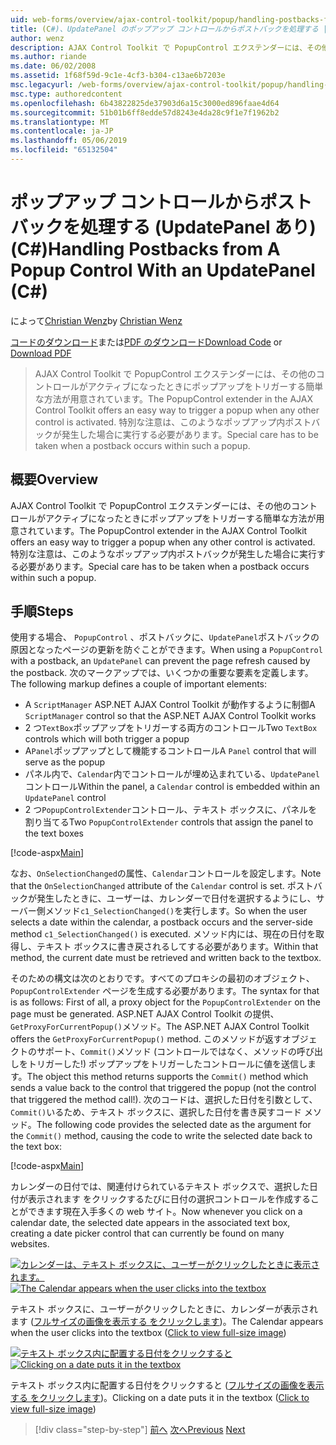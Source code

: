 ```yaml
---
uid: web-forms/overview/ajax-control-toolkit/popup/handling-postbacks-from-a-popup-control-with-an-updatepanel-cs
title: (C#)、UpdatePanel のポップアップ コントロールからポストバックを処理する |Microsoft Docs
author: wenz
description: AJAX Control Toolkit で PopupControl エクステンダーには、その他のコントロールがアクティブになったときにポップアップをトリガーする簡単な方法が用意されています。 特別な注意は、する必要があります.
ms.author: riande
ms.date: 06/02/2008
ms.assetid: 1f68f59d-9c1e-4cf3-b304-c13ae6b7203e
msc.legacyurl: /web-forms/overview/ajax-control-toolkit/popup/handling-postbacks-from-a-popup-control-with-an-updatepanel-cs
msc.type: authoredcontent
ms.openlocfilehash: 6b43822825de37903d6a15c3000ed896faae4d64
ms.sourcegitcommit: 51b01b6ff8edde57d8243e4da28c9f1e7f1962b2
ms.translationtype: MT
ms.contentlocale: ja-JP
ms.lasthandoff: 05/06/2019
ms.locfileid: "65132504"
---
```

# <a name="handling-postbacks-from-a-popup-control-with-an-updatepanel-c"></a><span data-ttu-id="2d9a2-104">ポップアップ コントロールからポストバックを処理する (UpdatePanel あり) (C#)</span><span class="sxs-lookup"><span data-stu-id="2d9a2-104">Handling Postbacks from A Popup Control With an UpdatePanel (C#)</span></span>

<span data-ttu-id="2d9a2-105">によって[Christian Wenz](https://github.com/wenz)</span><span class="sxs-lookup"><span data-stu-id="2d9a2-105">by [Christian Wenz](https://github.com/wenz)</span></span>

<span data-ttu-id="2d9a2-106">[コードのダウンロード](http://download.microsoft.com/download/9/3/f/93f8daea-bebd-4821-833b-95205389c7d0/PopupControl2.cs.zip)または[PDF のダウンロード](http://download.microsoft.com/download/2/d/c/2dc10e34-6983-41d4-9c08-f78f5387d32b/popupcontrol2CS.pdf)</span><span class="sxs-lookup"><span data-stu-id="2d9a2-106">[Download Code](http://download.microsoft.com/download/9/3/f/93f8daea-bebd-4821-833b-95205389c7d0/PopupControl2.cs.zip) or [Download PDF](http://download.microsoft.com/download/2/d/c/2dc10e34-6983-41d4-9c08-f78f5387d32b/popupcontrol2CS.pdf)</span></span>

> <span data-ttu-id="2d9a2-107">AJAX Control Toolkit で PopupControl エクステンダーには、その他のコントロールがアクティブになったときにポップアップをトリガーする簡単な方法が用意されています。</span><span class="sxs-lookup"><span data-stu-id="2d9a2-107">The PopupControl extender in the AJAX Control Toolkit offers an easy way to trigger a popup when any other control is activated.</span></span> <span data-ttu-id="2d9a2-108">特別な注意は、このようなポップアップ内ポストバックが発生した場合に実行する必要があります。</span><span class="sxs-lookup"><span data-stu-id="2d9a2-108">Special care has to be taken when a postback occurs within such a popup.</span></span>

## <a name="overview"></a><span data-ttu-id="2d9a2-109">概要</span><span class="sxs-lookup"><span data-stu-id="2d9a2-109">Overview</span></span>

<span data-ttu-id="2d9a2-110">AJAX Control Toolkit で PopupControl エクステンダーには、その他のコントロールがアクティブになったときにポップアップをトリガーする簡単な方法が用意されています。</span><span class="sxs-lookup"><span data-stu-id="2d9a2-110">The PopupControl extender in the AJAX Control Toolkit offers an easy way to trigger a popup when any other control is activated.</span></span> <span data-ttu-id="2d9a2-111">特別な注意は、このようなポップアップ内ポストバックが発生した場合に実行する必要があります。</span><span class="sxs-lookup"><span data-stu-id="2d9a2-111">Special care has to be taken when a postback occurs within such a popup.</span></span>

## <a name="steps"></a><span data-ttu-id="2d9a2-112">手順</span><span class="sxs-lookup"><span data-stu-id="2d9a2-112">Steps</span></span>

<span data-ttu-id="2d9a2-113">使用する場合、 `PopupControl` 、ポストバックに、`UpdatePanel`ポストバックの原因となったページの更新を防ぐことができます。</span><span class="sxs-lookup"><span data-stu-id="2d9a2-113">When using a `PopupControl` with a postback, an `UpdatePanel` can prevent the page refresh caused by the postback.</span></span> <span data-ttu-id="2d9a2-114">次のマークアップでは、いくつかの重要な要素を定義します。</span><span class="sxs-lookup"><span data-stu-id="2d9a2-114">The following markup defines a couple of important elements:</span></span>

- <span data-ttu-id="2d9a2-115">A `ScriptManager` ASP.NET AJAX Control Toolkit が動作するように制御</span><span class="sxs-lookup"><span data-stu-id="2d9a2-115">A `ScriptManager` control so that the ASP.NET AJAX Control Toolkit works</span></span>
- <span data-ttu-id="2d9a2-116">2 つ`TextBox`ポップアップをトリガーする両方のコントロール</span><span class="sxs-lookup"><span data-stu-id="2d9a2-116">Two `TextBox` controls which will both trigger a popup</span></span>
- <span data-ttu-id="2d9a2-117">A`Panel`ポップアップとして機能するコントロール</span><span class="sxs-lookup"><span data-stu-id="2d9a2-117">A `Panel` control that will serve as the popup</span></span>
- <span data-ttu-id="2d9a2-118">パネル内で、`Calendar`内でコントロールが埋め込まれている、`UpdatePanel`コントロール</span><span class="sxs-lookup"><span data-stu-id="2d9a2-118">Within the panel, a `Calendar` control is embedded within an `UpdatePanel` control</span></span>
- <span data-ttu-id="2d9a2-119">2 つ`PopupControlExtender`コントロール、テキスト ボックスに、パネルを割り当てる</span><span class="sxs-lookup"><span data-stu-id="2d9a2-119">Two `PopupControlExtender` controls that assign the panel to the text boxes</span></span>

[!code-aspx[Main](handling-postbacks-from-a-popup-control-with-an-updatepanel-cs/samples/sample1.aspx)]

<span data-ttu-id="2d9a2-120">なお、`OnSelectionChanged`の属性、`Calendar`コントロールを設定します。</span><span class="sxs-lookup"><span data-stu-id="2d9a2-120">Note that the `OnSelectionChanged` attribute of the `Calendar` control is set.</span></span> <span data-ttu-id="2d9a2-121">ポストバックが発生したときに、ユーザーは、カレンダーで日付を選択するようにし、サーバー側メソッド`c1_SelectionChanged()`を実行します。</span><span class="sxs-lookup"><span data-stu-id="2d9a2-121">So when the user selects a date within the calendar, a postback occurs and the server-side method `c1_SelectionChanged()` is executed.</span></span> <span data-ttu-id="2d9a2-122">メソッド内には、現在の日付を取得し、テキスト ボックスに書き戻されるしてする必要があります。</span><span class="sxs-lookup"><span data-stu-id="2d9a2-122">Within that method, the current date must be retrieved and written back to the textbox.</span></span>

<span data-ttu-id="2d9a2-123">そのための構文は次のとおりです。すべてのプロキシの最初のオブジェクト、 `PopupControlExtender`  ページを生成する必要があります。</span><span class="sxs-lookup"><span data-stu-id="2d9a2-123">The syntax for that is as follows: First of all, a proxy object for the `PopupControlExtender` on the page must be generated.</span></span> <span data-ttu-id="2d9a2-124">ASP.NET AJAX Control Toolkit の提供、`GetProxyForCurrentPopup()`メソッド。</span><span class="sxs-lookup"><span data-stu-id="2d9a2-124">The ASP.NET AJAX Control Toolkit offers the `GetProxyForCurrentPopup()` method.</span></span> <span data-ttu-id="2d9a2-125">このメソッドが返すオブジェクトのサポート、`Commit()`メソッド (コントロールではなく、メソッドの呼び出しをトリガーした!) ポップアップをトリガーしたコントロールに値を送信します。</span><span class="sxs-lookup"><span data-stu-id="2d9a2-125">The object this method returns supports the `Commit()` method which sends a value back to the control that triggered the popup (not the control that triggered the method call!).</span></span> <span data-ttu-id="2d9a2-126">次のコードは、選択した日付を引数として、`Commit()`いるため、テキスト ボックスに、選択した日付を書き戻すコード メソッド。</span><span class="sxs-lookup"><span data-stu-id="2d9a2-126">The following code provides the selected date as the argument for the `Commit()` method, causing the code to write the selected date back to the text box:</span></span>

[!code-aspx[Main](handling-postbacks-from-a-popup-control-with-an-updatepanel-cs/samples/sample2.aspx)]

<span data-ttu-id="2d9a2-127">カレンダーの日付では、関連付けられているテキスト ボックスで、選択した日付が表示されます をクリックするたびに日付の選択コントロールを作成することができます現在入手多くの web サイト。</span><span class="sxs-lookup"><span data-stu-id="2d9a2-127">Now whenever you click on a calendar date, the selected date appears in the associated text box, creating a date picker control that can currently be found on many websites.</span></span>

<span data-ttu-id="2d9a2-128">[![カレンダーは、テキスト ボックスに、ユーザーがクリックしたときに表示されます。](handling-postbacks-from-a-popup-control-with-an-updatepanel-cs/_static/image2.png)](handling-postbacks-from-a-popup-control-with-an-updatepanel-cs/_static/image1.png)</span><span class="sxs-lookup"><span data-stu-id="2d9a2-128">[![The Calendar appears when the user clicks into the textbox](handling-postbacks-from-a-popup-control-with-an-updatepanel-cs/_static/image2.png)](handling-postbacks-from-a-popup-control-with-an-updatepanel-cs/_static/image1.png)</span></span>

<span data-ttu-id="2d9a2-129">テキスト ボックスに、ユーザーがクリックしたときに、カレンダーが表示されます ([フルサイズの画像を表示する をクリックします](handling-postbacks-from-a-popup-control-with-an-updatepanel-cs/_static/image3.png))。</span><span class="sxs-lookup"><span data-stu-id="2d9a2-129">The Calendar appears when the user clicks into the textbox ([Click to view full-size image](handling-postbacks-from-a-popup-control-with-an-updatepanel-cs/_static/image3.png))</span></span>

<span data-ttu-id="2d9a2-130">[![テキスト ボックス内に配置する日付をクリックすると](handling-postbacks-from-a-popup-control-with-an-updatepanel-cs/_static/image5.png)](handling-postbacks-from-a-popup-control-with-an-updatepanel-cs/_static/image4.png)</span><span class="sxs-lookup"><span data-stu-id="2d9a2-130">[![Clicking on a date puts it in the textbox](handling-postbacks-from-a-popup-control-with-an-updatepanel-cs/_static/image5.png)](handling-postbacks-from-a-popup-control-with-an-updatepanel-cs/_static/image4.png)</span></span>

<span data-ttu-id="2d9a2-131">テキスト ボックス内に配置する日付をクリックすると ([フルサイズの画像を表示する をクリックします](handling-postbacks-from-a-popup-control-with-an-updatepanel-cs/_static/image6.png))。</span><span class="sxs-lookup"><span data-stu-id="2d9a2-131">Clicking on a date puts it in the textbox ([Click to view full-size image](handling-postbacks-from-a-popup-control-with-an-updatepanel-cs/_static/image6.png))</span></span>

> [!div class="step-by-step"]
> <span data-ttu-id="2d9a2-132">[前へ](using-multiple-popup-controls-cs.md)
> [次へ](handling-postbacks-from-a-popup-control-without-an-updatepanel-cs.md)</span><span class="sxs-lookup"><span data-stu-id="2d9a2-132">[Previous](using-multiple-popup-controls-cs.md)
[Next](handling-postbacks-from-a-popup-control-without-an-updatepanel-cs.md)</span></span>
